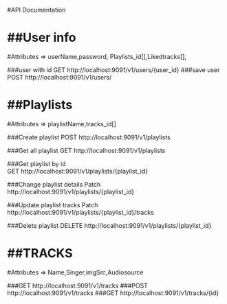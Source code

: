 #API Documentation

##User info
=========
#Attributes => userName,password, Playlists_id[],Likedtracks[],
	
###user with id
 GET http://localhost:9091/v1/users/{user_id}
###save user
 POST http://localhost:9091/v1/users/


##Playlists
=========
#Attributes => playlistName,tracks_id[]

###Create playlist
	POST http://localhost:9091/v1/playlists

###Get all playlist
	GET http://localhost:9091/v1/playlists

###Get playlist by id  
	GET http://localhost:9091/v1/playlists/{playlist_id}

###Change playlist details
	Patch http://localhost:9091/v1/playlists/{playlist_id}

###Update playlist tracks
	Patch http://localhost:9091/v1/playlists/{playlist_id}/tracks

###Delete playlist
	 DELETE http://localhost:9091/v1/playlists/{playlist_id}


##TRACKS
======
#Attributes => Name,Singer,imgSrc,Audiosource

###GET  http://localhost:9091/v1/tracks
###POST http://localhost:9091/v1/tracks
###GET  http://localhost:9091/v1/tracks/{id}
